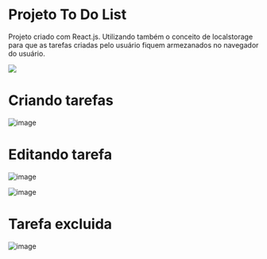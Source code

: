 # Projeto To Do List

Projeto criado com React.js. Utilizando também o conceito de localstorage para que as tarefas criadas pelo usuário fiquem armezanados no navegador do usuário.

<img src="https://github.com/GuilhermeBenicio/ToDoList/assets/91812210/e06c3439-9919-4e46-9d8a-b49471c6dde4"></img>

# Criando tarefas

![image](https://github.com/GuilhermeBenicio/ToDoList/assets/91812210/13f8ef81-4df5-4ca3-bffd-c909c0a52797)

# Editando tarefa

![image](https://github.com/GuilhermeBenicio/ToDoList/assets/91812210/aaec323d-c410-41f3-b0ff-097c8d8885c5)

![image](https://github.com/GuilhermeBenicio/ToDoList/assets/91812210/6af51e82-516a-44c5-8bca-0f298a2c6424)

# Tarefa excluida

![image](https://github.com/GuilhermeBenicio/ToDoList/assets/91812210/5e34b7da-d323-4d09-b20e-09e64ea7a22f)



